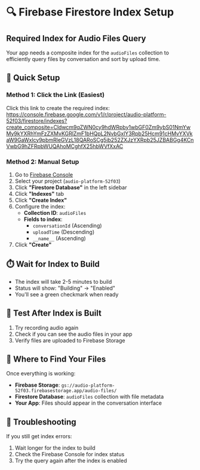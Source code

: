 # 🔍 Firebase Firestore Index Setup

## Required Index for Audio Files Query

Your app needs a composite index for the `audioFiles` collection to efficiently query files by conversation and sort by upload time.

## 🚀 **Quick Setup**

### **Method 1: Click the Link (Easiest)**
Click this link to create the required index:
https://console.firebase.google.com/v1/r/project/audio-platform-52f03/firestore/indexes?create_composite=Cldwcm9qZWN0cy9hdWRpby1wbGF0Zm9ybS01NmYwMy9kYXRhYmFzZXMvKGRlZmF1bHQpL2NvbGxlY3Rpb25Hcm91cHMvYXVkaW9GaWxlcy9pbmRleGVzL18QARoSCg5jb252ZXJzYXRpb25JZBABGg4KCnVwbG9hZFRpbWUQAhoMCghfX25hbWVfXxAC

### **Method 2: Manual Setup**
1. Go to [Firebase Console](https://console.firebase.google.com)
2. Select your project (`audio-platform-52f03`)
3. Click **"Firestore Database"** in the left sidebar
4. Click **"Indexes"** tab
5. Click **"Create Index"**
6. Configure the index:
   - **Collection ID**: `audioFiles`
   - **Fields to index**:
     - `conversationId` (Ascending)
     - `uploadTime` (Descending)
     - `__name__` (Ascending)
7. Click **"Create"**

## ⏱️ **Wait for Index to Build**
- The index will take 2-5 minutes to build
- Status will show: "Building" → "Enabled"
- You'll see a green checkmark when ready

## 🧪 **Test After Index is Built**
1. Try recording audio again
2. Check if you can see the audio files in your app
3. Verify files are uploaded to Firebase Storage

## 📁 **Where to Find Your Files**
Once everything is working:
- **Firebase Storage**: `gs://audio-platform-52f03.firebasestorage.app/audio-files/`
- **Firestore Database**: `audioFiles` collection with file metadata
- **Your App**: Files should appear in the conversation interface

## 🔧 **Troubleshooting**
If you still get index errors:
1. Wait longer for the index to build
2. Check the Firebase Console for index status
3. Try the query again after the index is enabled
